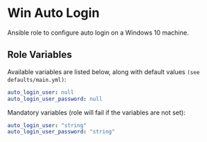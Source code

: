 # Win Auto Login
Ansible role to configure auto login on a Windows 10 machine.

## Role Variables
Available variables are listed below, along with default values `(see defaults/main.yml)`:
```yaml
auto_login_user: null
auto_login_user_password: null
```

Mandatory variables (role will fail if the variables are not set):
```yaml
auto_login_user: "string"
auto_login_user_password: "string"
```
